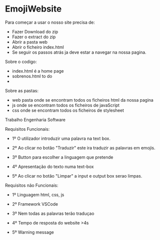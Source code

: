 # EmojiWebsite

Para começar a usar o nosso site precisa de:
- Fazer Download do zip
- Fazer o extract do zip
- Abrir a pasta web
- Abrir o ficheiro index.html
- Se seguir os passos atrás ja deve estar a navegar na nossa pagina.

Sobre o codigo:
- index.html é a home page
- sobrenos.html to do
- 
Sobre as pastas:
- web pasta onde se encontram todos os ficheiros html da nossa pagina
- js onde se encontram todos os ficheiros de javaScript
- css onde se encontram todos os ficheiros de stylesheet

Trabalho Engenharia Software

Requisitos Funcionais:


- 1º O utilizador introduzir uma palavra na text box.

- 2º Ao clicar no botão "Traduzir" este ira traduzir as palavras em emojis.

- 3º Button para escolher a linguagem que pretende

- 4º Apresentação do texto numa text-box

- 5º Ao clicar no botão "Limpar" a input e output box serao limpas.

Requisitos não Funcionais:


- 1º Linguagem html, css, js

- 2º Framework VSCode

- 3º Nem todas as palavras terão traduçao

- 4º Tempo de resposta do website >4s

- 5º Warning message
